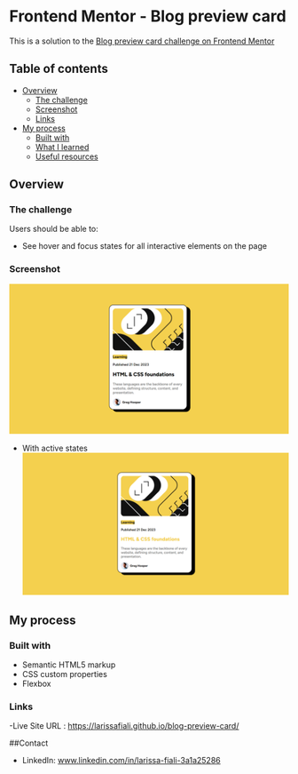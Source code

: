 # Frontend Mentor - Blog preview card
This is a solution to the [Blog preview card challenge on Frontend Mentor](https://www.frontendmentor.io/challenges/blog-preview-card-ckPaj01IcS)

## Table of contents

- [Overview](#overview)
  - [The challenge](#the-challenge)
  - [Screenshot](#screenshot)
  - [Links](#links)
- [My process](#my-process)
  - [Built with](#built-with)
  - [What I learned](#what-i-learned)
  - [Useful resources](#useful-resources)
## Overview

### The challenge

Users should be able to:

- See hover and focus states for all interactive elements on the page

### Screenshot

![Alt text](image.png)

- With active states
![Alt text](image-1.png)

## My process

### Built with

- Semantic HTML5 markup
- CSS custom properties
- Flexbox


### Links
-Live Site URL : https://larissafiali.github.io/blog-preview-card/

##Contact 
- LinkedIn: www.linkedin.com/in/larissa-fiali-3a1a25286

